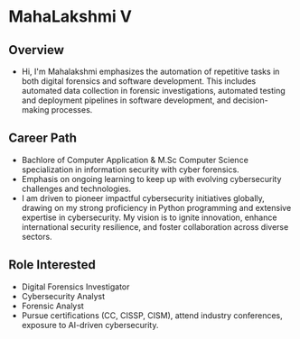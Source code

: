 # MahaLakshmi V

## Overview
- Hi, I'm Mahalakshmi emphasizes the automation of repetitive tasks in both digital forensics and software development. This includes automated data collection in forensic investigations, automated testing and deployment pipelines in software development, and decision-making processes.

## Career Path
- Bachlore of Computer Application &  M.Sc Computer Science specialization in information security with cyber forensics.
- Emphasis on ongoing learning to keep up with evolving cybersecurity challenges and technologies.
- I am driven to pioneer impactful cybersecurity initiatives globally, drawing on my strong proficiency in Python programming and extensive expertise in cybersecurity. My vision is to ignite innovation, enhance international security resilience, and foster collaboration across diverse sectors.
  
## Role Interested
- Digital Forensics Investigator
- Cybersecurity Analyst
- Forensic Analyst
- Pursue certifications (CC, CISSP, CISM), attend industry conferences, exposure to AI-driven cybersecurity.
